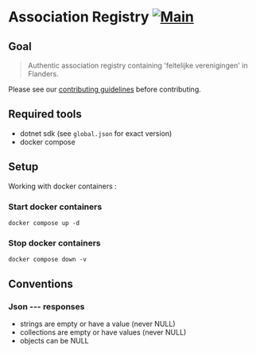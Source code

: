 # Association Registry [![Main](https://github.com/Informatievlaanderen/association-registry/actions/workflows/main.yml/badge.svg)](https://github.com/Informatievlaanderen/association-registry/actions/workflows/main.yml)

## Goal

> Authentic association registry containing 'feitelijke verenigingen' in Flanders.

Please see our [contributing guidelines](CONTRIBUTING.md) before contributing.

## Required tools

- dotnet sdk (see `global.json` for exact version)
- docker compose

## Setup

Working with docker containers :

### Start docker containers

```~~~~
docker compose up -d
```

### Stop docker containers

```~~~~
docker compose down -v
```

## Conventions

### Json --- responses

- strings are empty or have a value (never NULL)
- collections are empty or have values (never NULL)
- objects can be NULL
